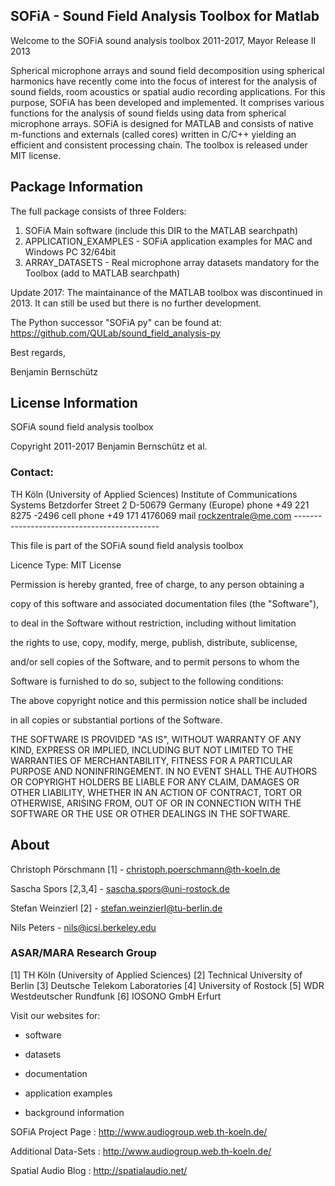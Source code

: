 ## SOFiA - Sound Field Analysis Toolbox for Matlab

Welcome to the SOFiA sound analysis toolbox 2011-2017, Mayor Release II 2013

Spherical microphone arrays and sound field decomposition using spherical harmonics have recently come into the focus of interest for the analysis of sound fields, room acoustics or spatial audio recording applications. For this purpose, SOFiA has been developed and implemented. It comprises various functions for the analysis of sound fields using data from spherical microphone arrays. SOFiA is designed for MATLAB and consists of native m-functions and externals (called cores) written in C/C++ yielding an efficient and consistent processing chain. The toolbox is released under MIT license.

## Package Information

The full package consists of three Folders:

1. SOFiA Main software (include this DIR to the MATLAB searchpath)
2. APPLICATION_EXAMPLES - SOFiA application examples for MAC and Windows PC 32/64bit
3. ARRAY_DATASETS - Real microphone array datasets mandatory for the Toolbox (add to MATLAB          searchpath)

Update 2017:
The maintainance of the MATLAB toolbox was discontinued in 2013. It can still be used but there is no further development.

The Python successor "SOFiA py" can be found at: https://github.com/QULab/sound_field_analysis-py

Best regards,

Benjamin Bernschütz

## License Information

SOFiA sound field analysis toolbox

Copyright 2011-2017 Benjamin Bernschütz et al.

### Contact:

TH Köln (University of Applied Sciences)
Institute of Communications Systems
Betzdorfer Street 2
D-50679 Germany (Europe)
phone +49 221 8275 -2496
cell phone  +49 171 4176069
mail  rockzentrale@me.com
--------------------------------------------<br />

This file is part of the SOFiA sound field analysis toolbox

Licence Type: MIT License

Permission is hereby granted, free of charge, to any person obtaining a

copy of this software and associated documentation files (the "Software"),

to deal in the Software without restriction, including without limitation

the rights to use, copy, modify, merge, publish, distribute, sublicense,

and/or sell copies of the Software, and to permit persons to whom the

Software is furnished to do so, subject to the following conditions:



The above copyright notice and this permission notice shall be included

in all copies or substantial portions of the Software.



THE SOFTWARE IS PROVIDED "AS IS", WITHOUT WARRANTY OF ANY KIND, EXPRESS
OR IMPLIED, INCLUDING BUT NOT LIMITED TO THE WARRANTIES OF
MERCHANTABILITY, FITNESS FOR A PARTICULAR PURPOSE AND NONINFRINGEMENT.
IN NO EVENT SHALL THE AUTHORS OR COPYRIGHT HOLDERS BE LIABLE FOR ANY CLAIM,
DAMAGES OR OTHER LIABILITY, WHETHER IN AN ACTION OF CONTRACT, TORT OR
OTHERWISE, ARISING FROM, OUT OF OR IN CONNECTION WITH THE SOFTWARE OR THE
USE OR OTHER DEALINGS IN THE SOFTWARE.

## About
Christoph Pörschmann [1] - christoph.poerschmann@th-koeln.de

Sascha Spors [2,3,4] - sascha.spors@uni-rostock.de

Stefan Weinzierl [2] - stefan.weinzierl@tu-berlin.de

Nils Peters  - nils@icsi.berkeley.edu


### ASAR/MARA Research Group

[1] TH Köln (University of Applied Sciences)
[2] Technical University of Berlin
[3] Deutsche Telekom Laboratories
[4] University of Rostock
[5] WDR Westdeutscher Rundfunk
[6] IOSONO GmbH Erfurt

Visit our websites for:

- software

- datasets

- documentation

- application examples

- background information



SOFiA Project Page : http://www.audiogroup.web.th-koeln.de/<br />

Additional Data-Sets : http://www.audiogroup.web.th-koeln.de/<br />

Spatial Audio Blog : http://spatialaudio.net/<br />
